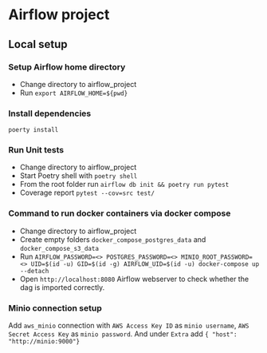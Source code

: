 # Airflow project

## Local setup

### Setup Airflow home directory
- Change directory to airflow_project
- Run `export AIRFLOW_HOME=${pwd}`

### Install dependencies
`poerty install`

### Run Unit tests
- Change directory to airflow_project
- Start Poetry shell with `poetry shell`
- From the root folder run `airflow db init && poetry run pytest`
- Coverage report `pytest --cov=src test/`

### Command to run docker containers via docker compose
- Change directory to airflow_project
- Create empty folders `docker_compose_postgres_data` and `docker_compose_s3_data` 
- Run ```AIRFLOW_PASSWORD=<> POSTGRES_PASSWORD=<> MINIO_ROOT_PASSWORD=<> UID=$(id -u) GID=$(id -g) AIRFLOW_UID=$(id -u) docker-compose up --detach```
- Open `http://localhost:8080` Airflow webserver to check whether the dag is imported correctly.

### Minio connection setup
Add `aws_minio` connection with `AWS Access Key ID` as `minio username`, `AWS Secret Access Key` as `minio password`. And under `Extra` add `{ "host": "http://minio:9000"}`
